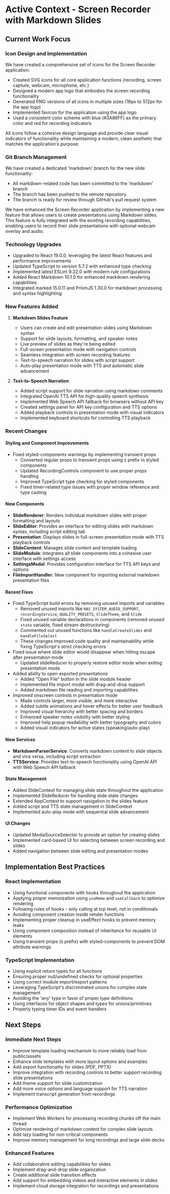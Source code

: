 # Active Context - Screen Recorder with Markdown Slides

## Current Work Focus

### Icon Design and Implementation
We have created a comprehensive set of icons for the Screen Recorder application:
- Created SVG icons for all core application functions (recording, screen capture, webcam, microphone, etc.)
- Designed a modern app logo that embodies the screen recording functionality
- Generated PNG versions of all icons in multiple sizes (16px to 512px for the app logo)
- Implemented favicon for the application using the app logo
- Used a consistent color scheme with blue (#3A86FF) as the primary color and red for recording indicators

All icons follow a cohesive design language and provide clear visual indicators of functionality while maintaining a modern, clean aesthetic that matches the application's purpose.

### Git Branch Management
We have created a dedicated 'markdown' branch for the new slide functionality:
- All markdown-related code has been committed to the 'markdown' branch
- The branch has been pushed to the remote repository
- The branch is ready for review through GitHub's pull request system

We have enhanced the Screen Recorder application by implementing a new feature that allows users to create presentations using Markdown slides. This feature is fully integrated with the existing recording capabilities, enabling users to record their slide presentations with optional webcam overlay and audio.

### Technology Upgrades
- Upgraded to React 19.0.0, leveraging the latest React features and performance improvements
- Updated TypeScript to version 5.7.2 with enhanced type checking
- Implemented latest ESLint 9.22.0 with modern rule configurations
- Added React Markdown 10.1.0 for enhanced markdown rendering capabilities
- Integrated marked 15.0.11 and PrismJS 1.30.0 for markdown processing and syntax highlighting

### New Features Added

1. **Markdown Slides Feature**
   - Users can create and edit presentation slides using Markdown syntax
   - Support for slide layouts, formatting, and speaker notes
   - Live preview of slides as they're being edited
   - Full-screen presentation mode with navigation controls
   - Seamless integration with screen recording features
   - Text-to-speech narration for slides with script support
   - Auto-play presentation mode with TTS and automatic slide advancement

2. **Text-to-Speech Narration**
   - Added script support for slide narration using markdown comments
   - Integrated OpenAI TTS API for high-quality speech synthesis
   - Implemented Web Speech API fallback for browsers without API key
   - Created settings panel for API key configuration and TTS options
   - Added playback controls in presentation mode with visual indicators
   - Implemented keyboard shortcuts for controlling TTS playback

### Recent Changes

#### Styling and Component Improvements
- Fixed styled-components warnings by implementing transient props
  - Converted regular props to transient props using `$` prefix in styled components
  - Updated RecordingControls component to use proper props handling
  - Improved TypeScript type checking for styled components
  - Fixed timer-related type issues with proper window reference and type casting

#### New Components
- **SlideRenderer**: Renders individual markdown slides with proper formatting and layouts
- **SlideEditor**: Provides an interface for editing slides with markdown syntax, including script editing tab
- **Presentation**: Displays slides in full-screen presentation mode with TTS playback controls
- **SlideContent**: Manages slide content and template loading
- **SlideModule**: Integrates all slide components into a cohesive user interface with settings access
- **SettingsModal**: Provides configuration interface for TTS API keys and options
- **FileImportHandler**: New component for importing external markdown presentation files

#### Recent Fixes
- Fixed TypeScript build errors by removing unused imports and variables
  - Removed unused imports like `HAS_SYSTEM_AUDIO_SUPPORT`, `recordingService`, `QUALITY_PRESETS`, `SlideTheme`, and `Slide`
  - Fixed unused variable declarations in components (removed unused `state` variable, fixed stream destructuring)
  - Commented out unused functions like `handleCreateSlides` and `handleFileSelect`
  - These changes improved code quality and maintainability while fixing TypeScript's strict checking errors
- Fixed issue where slide editor would disappear when hitting escape after presentation mode
  - Updated slideReducer to properly restore editor mode when exiting presentation mode
- Added ability to open exported presentations
  - Added "Open File" button in the slide module header
  - Implemented file import modal with drag-and-drop support
  - Added markdown file reading and importing capabilities
- Improved onscreen controls in presentation mode
  - Made controls larger, more visible, and more interactive
  - Added subtle animations and hover effects for better user feedback
  - Improved visual hierarchy with better spacing and borders
  - Enhanced speaker notes visibility with better styling
  - Improved help popup readability with better typography and colors
  - Added visual indicators for active states (speaking/auto-play)

#### New Services
- **MarkdownParserService**: Converts markdown content to slide objects and vice versa, including script extraction
- **TTSService**: Provides text-to-speech functionality using OpenAI API with Web Speech API fallback

#### State Management
- Added SlideContext for managing slide state throughout the application
- Implemented SlideReducer for handling slide state changes
- Extended AppContext to support navigation to the slides feature
- Added script and TTS state management in SlideContext
- Implemented auto-play mode with sequential slide advancement

#### UI Changes
- Updated MediaSourceSelector to provide an option for creating slides
- Implemented card-based UI for selecting between screen recording and slides
- Added navigation between slide editing and presentation modes

## Implementation Best Practices

### React Implementation
- Using functional components with hooks throughout the application
- Applying proper memoization using `useMemo` and `useCallback` to optimize rendering
- Following rules of hooks - only calling at top level, not in conditionals
- Avoiding component creation inside render functions
- Implementing proper cleanup in useEffect hooks to prevent memory leaks
- Using component composition instead of inheritance for reusable UI elements
- Using transient props (`$` prefix) with styled-components to prevent DOM attribute warnings

### TypeScript Implementation
- Using explicit return types for all functions
- Ensuring proper null/undefined checks for optional properties
- Using correct module import/export patterns
- Leveraging TypeScript's discriminated unions for complex state management
- Avoiding the 'any' type in favor of proper type definitions
- Using interfaces for object shapes and types for unions/primitives
- Properly typing timer IDs and event handlers

## Next Steps

### Immediate Next Steps
- Improve template loading mechanism to more reliably load from public/assets
- Enhance slide templates with more layout options and examples
- Add export functionality for slides (PDF, PPTX)
- Improve integration with recording controls to better support recording slide presentations
- Add theme support for slide customization
- Add more voice options and language support for TTS narration
- Implement transcript generation from recordings

### Performance Optimization
- Implement Web Workers for processing recording chunks off the main thread
- Optimize rendering of markdown content for complex slide layouts
- Add lazy loading for non-critical components
- Improve memory management for long recordings and large slide decks

### Enhanced Features
- Add collaborative editing capabilities for slides
- Implement drag-and-drop slide organization
- Create additional slide transition effects
- Add support for embedding videos and interactive elements in slides
- Implement cloud storage integration for recordings and presentations
